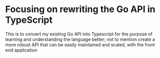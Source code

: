 # Focusing on rewriting the Go API in TypeScript

This is to convert my existing Go API into Typescript for the purpose of learning and understanding the language better; not to mention create a more robust API that can be easily maintained and scaled, with the front end application

